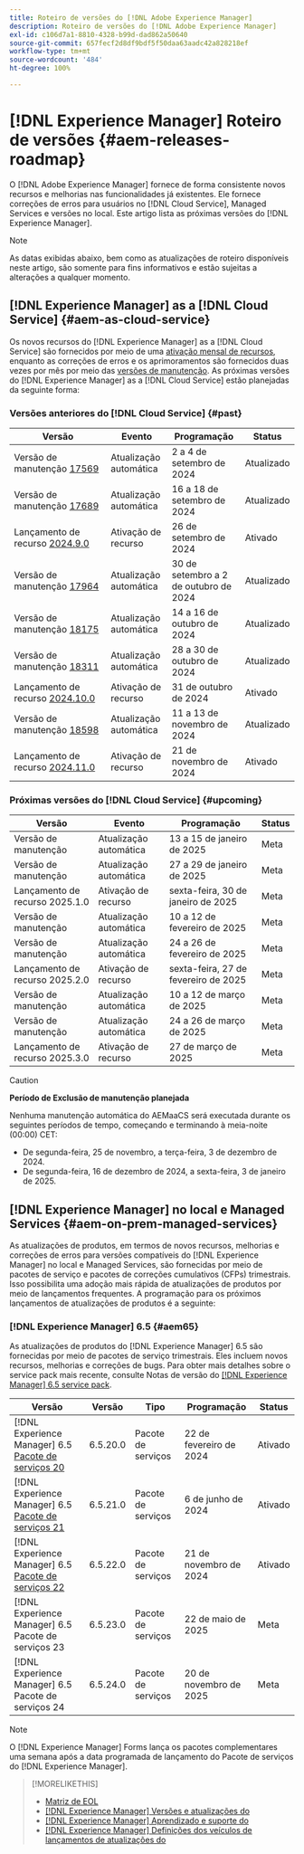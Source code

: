 ```yaml
---
title: Roteiro de versões do [!DNL Adobe Experience Manager]
description: Roteiro de versões do [!DNL Adobe Experience Manager]
exl-id: c106d7a1-8810-4328-b99d-dad862a50640
source-git-commit: 657fecf2d8df9bdf5f50daa63aadc42a828218ef
workflow-type: tm+mt
source-wordcount: '484'
ht-degree: 100%

---
```



# [!DNL Experience Manager] Roteiro de versões {#aem-releases-roadmap}

O [!DNL Adobe Experience Manager] fornece de forma consistente novos recursos e melhorias nas funcionalidades já existentes. Ele fornece correções de erros para usuários no [!DNL Cloud Service], Managed Services e versões no local. Este artigo lista as próximas versões do [!DNL Experience Manager].

>[!NOTE]
>
>As datas exibidas abaixo, bem como as atualizações de roteiro disponíveis neste artigo, são somente para fins informativos e estão sujeitas a alterações a qualquer momento.

## [!DNL Experience Manager] as a [!DNL Cloud Service] {#aem-as-cloud-service}

Os novos recursos do [!DNL Experience Manager] as a [!DNL Cloud Service] são fornecidos por meio de uma [ativação mensal de recursos](https://experienceleague.adobe.com/pt-br/docs/experience-manager-cloud-service/content/release-notes/release-notes/release-notes-current), enquanto as correções de erros e os aprimoramentos são fornecidos duas vezes por mês por meio das [versões de manutenção](https://experienceleague.adobe.com/pt-br/docs/experience-manager-cloud-service/content/release-notes/maintenance/latest).
As próximas versões do [!DNL Experience Manager] as a [!DNL Cloud Service] estão planejadas da seguinte forma:

### Versões anteriores do [!DNL Cloud Service] {#past}

| Versão | Evento | Programação | Status |
|---|---|---|---|
| Versão de manutenção [17569](https://experienceleague.adobe.com/pt-br/docs/experience-manager-cloud-service/content/release-notes/maintenance/2024/2024-9-0#release-17569) | Atualização automática | 2 a 4 de setembro de 2024 | Atualizado |
| Versão de manutenção [17689](https://experienceleague.adobe.com/pt-br/docs/experience-manager-cloud-service/content/release-notes/maintenance/2024/2024-9-0#release-17689) | Atualização automática | 16 a 18 de setembro de 2024 | Atualizado |
| Lançamento de recurso [2024.9.0](https://experienceleague.adobe.com/pt-br/docs/experience-manager-cloud-service/content/release-notes/release-notes/2024/release-notes-2024-9-0) | Ativação de recurso | 26 de setembro de 2024 | Ativado |
| Versão de manutenção [17964](https://experienceleague.adobe.com/pt-br/docs/experience-manager-cloud-service/content/release-notes/maintenance/2024/2024-10-0#release-17964) | Atualização automática | 30 de setembro a 2 de outubro de 2024 | Atualizado |
| Versão de manutenção [18175](https://experienceleague.adobe.com/pt-br/docs/experience-manager-cloud-service/content/release-notes/maintenance/2024/2024-10-0#release-18175) | Atualização automática | 14 a 16 de outubro de 2024 | Atualizado |
| Versão de manutenção [18311](https://experienceleague.adobe.com/pt-br/docs/experience-manager-cloud-service/content/release-notes/maintenance/2024/2024-10-0#18311) | Atualização automática | 28 a 30 de outubro de 2024 | Atualizado |
| Lançamento de recurso [2024.10.0](https://experienceleague.adobe.com/pt-br/docs/experience-manager-cloud-service/content/release-notes/release-notes/2024/release-notes-2024-10-0) | Ativação de recurso | 31 de outubro de 2024 | Ativado |
| Versão de manutenção [18598](https://experienceleague.adobe.com/pt-br/docs/experience-manager-cloud-service/content/release-notes/maintenance/latest) | Atualização automática | 11 a 13 de novembro de 2024 | Atualizado |
| Lançamento de recurso [2024.11.0](https://experienceleague.adobe.com/pt-br/docs/experience-manager-cloud-service/content/release-notes/release-notes/release-notes-current) | Ativação de recurso | 21 de novembro de 2024 | Ativado |

### Próximas versões do [!DNL Cloud Service] {#upcoming}

| Versão | Evento | Programação | Status |
|---|---|---|---|
| Versão de manutenção | Atualização automática | 13 a 15 de janeiro de 2025 | Meta |
| Versão de manutenção | Atualização automática | 27 a 29 de janeiro de 2025 | Meta |
| Lançamento de recurso 2025.1.0 | Ativação de recurso | sexta-feira, 30 de janeiro de 2025 | Meta |
| Versão de manutenção | Atualização automática | 10 a 12 de fevereiro de 2025 | Meta |
| Versão de manutenção | Atualização automática | 24 a 26 de fevereiro de 2025 | Meta |
| Lançamento de recurso 2025.2.0 | Ativação de recurso | sexta-feira, 27 de fevereiro de 2025 | Meta |
| Versão de manutenção | Atualização automática | 10 a 12 de março de 2025 | Meta |
| Versão de manutenção | Atualização automática | 24 a 26 de março de 2025 | Meta |
| Lançamento de recurso 2025.3.0 | Ativação de recurso | 27 de março de 2025 | Meta |

>[!CAUTION]
>
>**Período de Exclusão de manutenção planejada**
>
> Nenhuma manutenção automática do AEMaaCS será executada durante os seguintes períodos de tempo, começando e terminando à meia-noite (00:00) CET:
>
>* De segunda-feira, 25 de novembro, a terça-feira, 3 de dezembro de 2024.
>* De segunda-feira, 16 de dezembro de 2024, a sexta-feira, 3 de janeiro de 2025.

## [!DNL Experience Manager] no local e Managed Services {#aem-on-prem-managed-services}

As atualizações de produtos, em termos de novos recursos, melhorias e correções de erros para versões compatíveis do [!DNL Experience Manager] no local e Managed Services, são fornecidas por meio de pacotes de serviço e pacotes de correções cumulativos (CFPs) trimestrais. Isso possibilita uma adoção mais rápida de atualizações de produtos por meio de lançamentos frequentes. A programação para os próximos lançamentos de atualizações de produtos é a seguinte:

### [!DNL Experience Manager] 6.5 {#aem65}

As atualizações de produtos do [!DNL Experience Manager] 6.5 são fornecidas por meio de pacotes de serviço trimestrais. Eles incluem novos recursos, melhorias e correções de bugs. Para obter mais detalhes sobre o service pack mais recente, consulte Notas de versão do [[!DNL Experience Manager] 6.5 service pack](https://experienceleague.adobe.com/pt-br/docs/experience-manager-65/content/release-notes/release-notes).

| Versão | Versão | Tipo | Programação | Status |
|---|---|---|---|---|
| [!DNL Experience Manager] 6.5 [Pacote de serviços 20](https://experienceleague.adobe.com/pt-br/docs/experience-manager-65/content/release-notes/service-pack/6-5-20) | 6.5.20.0 | Pacote de serviços | 22 de fevereiro de 2024 | Ativado |
| [!DNL Experience Manager] 6.5 [Pacote de serviços 21](https://experienceleague.adobe.com/pt-br/docs/experience-manager-65/content/release-notes/service-pack/6-5-21) | 6.5.21.0 | Pacote de serviços | 6 de junho de 2024 | Ativado |
| [!DNL Experience Manager] 6.5 [Pacote de serviços 22](https://experienceleague.adobe.com/pt-br/docs/experience-manager-65/content/release-notes/release-notes) | 6.5.22.0 | Pacote de serviços | 21 de novembro de 2024 | Ativado |
| [!DNL Experience Manager] 6.5 Pacote de serviços 23 | 6.5.23.0 | Pacote de serviços | 22 de maio de 2025 | Meta |
| [!DNL Experience Manager] 6.5 Pacote de serviços 24 | 6.5.24.0 | Pacote de serviços | 20 de novembro de 2025 | Meta |

>[!NOTE]
>
>O [!DNL Experience Manager] Forms lança os pacotes complementares uma semana após a data programada de lançamento do Pacote de serviços do [!DNL Experience Manager].

>[!MORELIKETHIS]
>
>* [Matriz de EOL](https://helpx.adobe.com/br/support/programs/eol-matrix.html)
>* [[!DNL Experience Manager] Versões e atualizações do](https://experienceleague.adobe.com/pt-br/docs/experience-manager-release-information/aem-release-updates/aem-releases-updates)
>* [[!DNL Experience Manager] Aprendizado e suporte do](https://experienceleague.adobe.com/pt-br/docs/experience-manager-cloud-service)
>* [[!DNL Experience Manager] Definições dos veículos de lançamentos de atualizações do](/help/using/update-release-vehicle-definitions.md)
